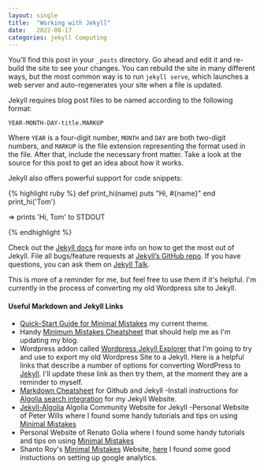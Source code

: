 ```yaml
---
layout: single
title:  "Working with Jekyll"
date:   2022-08-17
categories: jekyll Computing
---
```


You’ll find this post in your `_posts` directory. Go ahead and edit it and re-build the site to see your changes. You can rebuild the site in many different ways, but the most common way is to run `jekyll serve`, which launches a web server and auto-regenerates your site when a file is updated.

Jekyll requires blog post files to be named according to the following format:

`YEAR-MONTH-DAY-title.MARKUP`

Where `YEAR` is a four-digit number, `MONTH` and `DAY` are both two-digit numbers, and `MARKUP` is the file extension representing the format used in the file. After that, include the necessary front matter. Take a look at the source for this post to get an idea about how it works.

Jekyll also offers powerful support for code snippets:

{% highlight ruby %}
def print_hi(name)
  puts "Hi, #{name}"
end
print_hi('Tom')

=> prints 'Hi, Tom' to STDOUT

{% endhighlight %}

Check out the [Jekyll docs][jekyll-docs] for more info on how to get the most out of Jekyll. File all bugs/feature requests at [Jekyll’s GitHub repo][jekyll-gh]. If you have questions, you can ask them on [Jekyll Talk][jekyll-talk].

[jekyll-docs]: https://jekyllrb.com/docs/home
[jekyll-gh]:   https://github.com/jekyll/jekyll
[jekyll-talk]: https://talk.jekyllrb.com/
This is more of a reminder for me, but feel free to use them if it's helpful. I'm currently in the process of converting my old Wordpress site to Jekyll.

#### Useful Markdown and Jekyll Links

- [Quick-Start Guide for Minimal Mistakes](https://mmistakes.github.io/minimal-mistakes/docs/quick-start-guide) my current theme.
- Handy [Minimum Mistakes Cheatsheet](https://www.fabriziomusacchio.com/blog/2021-08-11-Minimal_Mistakes_Cheat_Sheet/) that should help me as I'm updating my blog.
- Wordpress addon called [Wordpress Jekyll Explorer](https://wordpress.org/plugins/jekyll-exporter/) that I'm going to try and use to export my old Wordpress Site to a Jekyll.
 Here is a helpful links that describe a number of options for converting WordPress to [Jekyll](https://talk.hyvor.com/blog/migrate-from-wordpress-to-jekyll). I'll update these link as then try them, at the moment they are a reminder to myself.
- [Markdown Cheatsheet](https://github.com/adam-p/markdown-here/wiki/Markdown-Cheatsheet) for Github and Jekyll
-Install instructions for [Algolia search integration](https://beatletech.com/2020/08/16/jekyll-and-algolia-search-integration) for my Jekyll Website.
- [Jekyll-Algolia](https://community.algolia.com/jekyll-algolia/getting-started.html) Algolia Community Website for Jekyll
-Personal Website of Peter Wills where I found some handy tutorials and tips on using [Minimal Mistakes](http://www.pwills.com/posts/2017/12/20/website.html)
- Personal Website of Renato Golia where I found some handy tutorials and tips on using [Minimal Mistakes](https://renatogolia.com/)
- Shanto Roy's [Minimal Mistakes](https://shantoroy.com/) Website, [here](https://shantoroy.com/jekyll/google-analytics-in-jekyll-minimal-mistakes-blog-theme/) I found some good instuctions on setting up google analytics.
